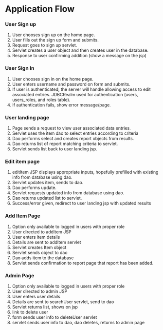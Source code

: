 # Application Flow


### User Sign up

1. User chooses sign up on the home page.
1. User fills out the sign up form and submits.
1. Request goes to sign up servlet.
1. Servlet creates a user object and then creates user in the database.
1. Response to user confirming addition (show a message on the jsp)

### User Sign In

1. User chooses sign in on the home page.
1. User enters username and password on form and submits. 
1. If user is authenticated, the server will handle allowing access to edit associated entries.  JDBCRealm used for authentication (users, users_roles, and roles table).
1. If authentication fails, show error message/page.

### User landing page

1. Page sends a request to view user associated data entries.
1. Servlet uses the item dao to select entries according to criteria
1. Dao performs select and creates report objects from results.
1. Dao returns list of report matching criteria to servlet.
1. Servlet sends list back to user landing jsp.

### Edit item page

1. editItem JSP displays appropriate inputs, hopefully prefilled with existing info from database using dao.
1. Servlet updates item, sends to dao.
1. Dao performs update.
1. Servlet requests updated info from database using dao.
1. Dao returns updated list to servlet.
1. Success/error given, redirect to user landing jsp with updated results


### Add Item Page

1. Option only available to logged in users with proper role
1. User directed to addItem JSP
1. User enters item details
1. Details are sent to addItem servlet
1. Servlet creates Item object
1. Servlet sends object to dao
1. Dao adds item to the database
1. Servlet sends confirmation to report page that report has been added.

### Admin Page

1. Option only available to logged in users with proper role
1. User directed to admin JSP
1. User enters user details
1. Details are sent to searchUser servlet, send to dao
1. Servlet returns list, shows on jsp
1. link to delete user
1. form sends user info to deleteUser servlet
1. servlet sends user info to dao, dao deletes, returns to admin page









 